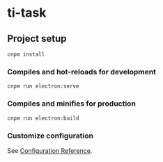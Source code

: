 # ti-task

## Project setup
```
cnpm install
```

### Compiles and hot-reloads for development
```
cnpm run electron:serve
```

### Compiles and minifies for production
```
cnpm run electron:build
```

### Customize configuration
See [Configuration Reference](https://cli.vuejs.org/config/).

